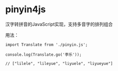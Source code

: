 pinyin4js
=========

汉字转拼音的JavaScript实现，支持多音字的排列组合

用法：

```
import Translate from './pinyin.js';

console.log(Translate.go('李乐'));

// ["lilele", "lileyue", "liyuele", "liyueyue"]
```
